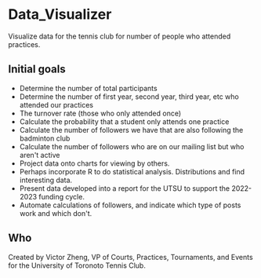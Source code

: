 # Data_Visualizer
Visualize data for the tennis club for number of people who attended practices. 

## Initial goals
* Determine the number of total participants
* Determine the number of first year, second year, third year, etc who attended our practices
* The turnover rate (those who only attended once)
* Calculate the probability that a student only attends one practice
* Calculate the number of followers we have that are also following the badminton club
* Calculate the number of followers who are on our mailing list but who aren't active
* Project data onto charts for viewing by others. 
* Perhaps incorporate R to do statistical analysis. Distributions and find interesting data.
* Present data developed into a report for the UTSU to support the 2022-2023 funding cycle. 
* Automate calculations of followers, and indicate which type of posts work and which don't. 

## Who
Created by Victor Zheng, VP of Courts, Practices, Tournaments, and Events for the University of Toronoto Tennis Club. 
